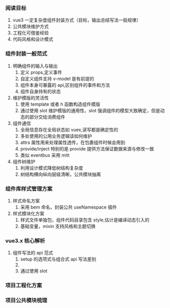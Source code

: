 ### 阅读目标

1. vue3 一定复杂度组件封装方式（目标，输出总结写法一般规律）
2. 公共模块维护方式
3. 工程化可借鉴经验
4. 代码风格和设计模式

### 组件封装一般范式

1. 明确组件的输入与输出
   1. 定义 props,定义事件
   2. 自定义组件支持 v-model 是有前提的
   3. 组件本身可暴露的 api,区别组件的事件和方法
   4. 组件自身持有的状态
2. 维护模版的灵活性
   1. 使用 template 或者 h 函数构造组件模版
   2. 通过使用 slot 维护模版的通用性，slot 强调组件的模型大致确定，但是动态的部分交给消费组件
3. 组件通信
   1. 全局信息存在全局状态如 vuex,读写都是确定性的
   2. 多处使用的公用业务逻辑该如何维护
   3. attrs 属性用来处理属性透传，在包裹组件时候会用到
   4. provide/inject 特别的是 provide 提供方法保证数据来源与修改一致
   5. 类似 eventbus 采用 mitt
4. 组件树维护
   1. 利用设计模式降低树结构复杂度
   2. 树结构横向纵向层级清晰，公共模块抽离

### 组件库样式管理方案

1. 样式命名方案
   1. 采用 bem 命名，封装公共 useNamespace 插件
2. 样式模块化方案
   1. 样式文件单独包，组件代码目录包含 style,估计是编译动态引入的
   2. 基础变量，mixin 支持风格和主题切换

### vue3.x 核心解析

1. 组件写法的 api 范式
   1. setup 的选项式与组合式 api 写法差别
   2.
   3. 通过使用 slot

### 项目工程化方案

### 项目公共模块梳理
